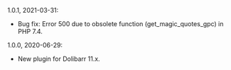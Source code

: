 1.0.1, 2021-03-31:
- Bug fix: Error 500 due to obsolete function (get\_magic\_quotes\_gpc) in PHP 7.4.

1.0.0, 2020-06-29:
- New plugin for Dolibarr 11.x.